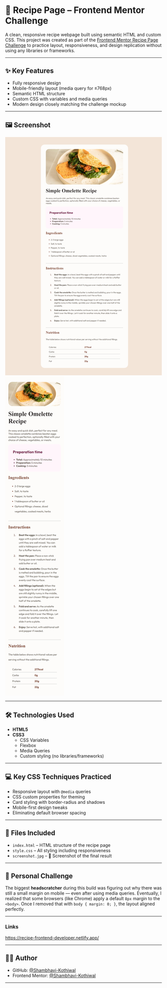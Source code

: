 # 🍳 Recipe Page – Frontend Mentor Challenge

A clean, responsive recipe webpage built using semantic HTML and custom CSS. This project was created as part of the [Frontend Mentor Recipe Page Challenge](https://www.frontendmentor.io/challenges/recipe-page-KiTsR8QQKm) to practice layout, responsiveness, and design replication without using any libraries or frameworks.

---

## ✨ Key Features

- Fully responsive design
- Mobile-friendly layout (media query for ≤768px)
- Semantic HTML structure
- Custom CSS with variables and media queries
- Modern design closely matching the challenge mockup

---

## 🖼️ Screenshot

![Final Screenshot](Screenshot.jpeg)
![Mobile Screenshot](screenshot2.jpeg)

---

## 🛠️ Technologies Used

- **HTML5**
- **CSS3**
  - CSS Variables
  - Flexbox
  - Media Queries
  - Custom styling (no libraries/frameworks)

---

## 💻 Key CSS Techniques Practiced

- Responsive layout with `@media` queries
- CSS custom properties for theming
- Card styling with border-radius and shadows
- Mobile-first design tweaks
- Eliminating default browser spacing

---

## 📁 Files Included

- `index.html` – HTML structure of the recipe page  
- `style.css` – All styling including responsiveness  
- `screenshot.jpg` – 📸 Screenshot of the final result 

---

## 🧠 Personal Challenge

The biggest **headscratcher** during this build was figuring out why there was still a small margin on mobile — even after using media queries. Eventually, I realized that some browsers (like Chrome) apply a default `8px` margin to the `<body>`. Once I removed that with `body { margin: 0; }`, the layout aligned perfectly.

---

### Links
https://recipe-frontend-developer.netlify.app/

---

## 🙋‍♂️ Author

- GitHub: [@Shambhavi-Kothiwal](https://github.com/Shambhavi-Kothiwal)
- Frontend Mentor: [@Shambhavi-Kothiwal](https://www.frontendmentor.io/profile/Shambhavi-Kothiwal)

---
